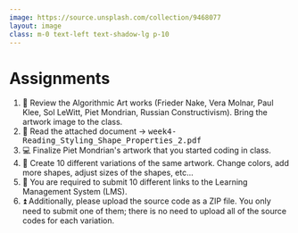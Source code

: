 ```yaml
---
image: https://source.unsplash.com/collection/9468077
layout: image
class: m-0 text-left text-shadow-lg p-10
---
```


# Assignments

1. 👀 Review the Algorithmic Art works (Frieder Nake, Vera Molnar, Paul Klee, Sol LeWitt, Piet Mondrian, Russian Constructivism). Bring the artwork image to the class.
2. 📖 Read the attached document → <kbd>week4-Reading_Styling_Shape_Properties_2.pdf</kbd>
3. 💻 Finalize Piet Mondrian's artwork that you started coding in class.
4. 🔄 Create 10 different variations of the same artwork. Change colors, add more shapes, adjust sizes of the shapes, etc... 
5. 🔢 You are required to submit 10 different links to the Learning Management System (LMS).
6. ⏫ Additionally, please upload the source code as a ZIP file. You only need to submit one of them; there is no need to upload all of the source codes for each variation.


